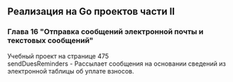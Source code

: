 ## Реализация на Go проектов части II
### Глава 16 "Отправка сообщений электронной почты и текстовых сообщений"
Учебный проект на странице 475  
sendDuesReminders - Рассылает сообщения на основании сведений из электронной таблицы об уплате взносов.